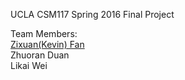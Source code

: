 UCLA CSM117 Spring 2016 Final Project  

Team Members:  
[Zixuan(Kevin) Fan](kfaninc.com)  
Zhuoran Duan  
Likai Wei  


